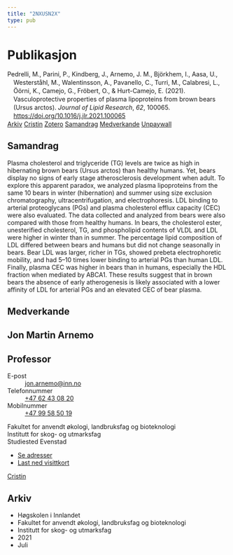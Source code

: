 ```yaml
---
title: "2NXUSN2X"
type: pub
---
```

<h1>Publikasjon</h1>
<article id="csl-bib-container-2NXUSN2X" class="csl-bib-container">
  <div class="csl-bib-body" style="line-height: 1.35; padding-left: 1em; text-indent:-1em;">
  <div class="csl-entry">Pedrelli, M., Parini, P., Kindberg, J., Arnemo, J. M., Bj&#xF6;rkhem, I., Aasa, U., Westerst&#xE5;hl, M., Walentinsson, A., Pavanello, C., Turri, M., Calabresi, L., &#xD6;&#xF6;rni, K., Camejo, G., Fr&#xF6;bert, O., &amp; Hurt-Camejo, E. (2021). Vasculoprotective properties of plasma lipoproteins from brown bears (Ursus arctos). <i>Journal of Lipid Research</i>, <i>62</i>, 100065. <a href="https://doi.org/10.1016/j.jlr.2021.100065">https://doi.org/10.1016/j.jlr.2021.100065</a></div>
</div>
  <div class="csl-bib-buttons">
    <a href="#taxonomy-article-2NXUSN2X" class="csl-bib-button">Arkiv</a>
    <a href="https://app.cristin.no/results/show.jsf?id=1921885" alt="Cristin URL" class="csl-bib-button">Cristin</a>
    <a href="http://zotero.org/groups/5402882/items/2NXUSN2X" alt="Zotero URL" class="csl-bib-button">Zotero</a>
    <a href="#abstract-article-2NXUSN2X" class="csl-bib-button">Samandrag</a>
    <a href="#contributors-article-2NXUSN2X" class="csl-bib-button">Medverkande</a>
    <a href="http://www.jlr.org/article/S002222752100047X/pdf" class="csl-bib-button">Unpaywall</a>
  </div>
  <div id="csl-bib-meta-container-2NXUSN2X"></div>
</article>
<div id="csl-bib-meta-2NXUSN2X" class="csl-bib-meta">
  <article id="abstract-article-2NXUSN2X" class="abstract-article">
    <h1>Samandrag</h1>
    Plasma cholesterol and triglyceride (TG) levels are twice as high in hibernating brown bears (Ursus arctos) than healthy humans. Yet, bears display no signs of early stage atherosclerosis development when adult. To explore this apparent paradox, we analyzed plasma lipoproteins from the same 10 bears in winter (hibernation) and summer using size exclusion chromatography, ultracentrifugation, and electrophoresis. LDL binding to arterial proteoglycans (PGs) and plasma cholesterol efflux capacity (CEC) were also evaluated. The data collected and analyzed from bears were also compared with those from healthy humans. In bears, the cholesterol ester, unesterified cholesterol, TG, and phospholipid contents of VLDL and LDL were higher in winter than in summer. The percentage lipid composition of LDL differed between bears and humans but did not change seasonally in bears. Bear LDL was larger, richer in TGs, showed prebeta electrophoretic mobility, and had 5–10 times lower binding to arterial PGs than human LDL. Finally, plasma CEC was higher in bears than in humans, especially the HDL fraction when mediated by ABCA1. These results suggest that in brown bears the absence of early atherogenesis is likely associated with a lower affinity of LDL for arterial PGs and an elevated CEC of bear plasma.
  </article>
  <article id="contributors-article-2NXUSN2X" class="contributors-article">
    <h1>Medverkande</h1>
    <div class="personas"> <div class="vrtx-hinn-person-card"> <div class="photo"> <i class="lar la-user-circle missing-person"></i> </div> <div class="info"> <hgroup><h1>Jon Martin Arnemo</h1> <h2>Professor</h2> </hgroup><dl> <dt>E-post</dt> <dd> <a href="mailto:jon.arnemo@inn.no">jon.arnemo@inn.no</a> </dd> <dt>Telefonnummer</dt> <dd><a href="tel:+4762430820"> +47 62 43 08 20 </a></dd> <dt>Mobilnummer</dt> <dd><a href="tel:+4799585019"> +47 99 58 50 19 </a></dd> </dl> <p> Fakultet for anvendt økologi, landbruksfag og bioteknologi<br> Institutt for skog- og utmarksfag<br> Studiested Evenstad </p> <ul class="vrtx-hinn-links"> <li><a href="https://www.inn.no/finn-en-ansatt/jon-arnemo.html#vrtx-hinn-addresses">Se adresser</a></li> <li><a href="https://www.inn.no/finn-en-ansatt/jon-arnemo.html?vrtx=vcf">Last ned visittkort</a></li> </ul> </div> </div> <a href="https://app.cristin.no/persons/show.jsf?id=328246" alt="Cristin URL" class="personas-cristin">Cristin</a> </div>
  </article>
  <article id="taxonomy-article-2NXUSN2X" class="taxonomy-article">
    <h1>Arkiv</h1>
    <ul>
      <li>Høgskolen i Innlandet</li>
      <li>Fakultet for anvendt økologi, landbruksfag og bioteknologi</li>
      <li>Institutt for skog- og utmarksfag</li>
      <li>2021</li>
      <li>Juli</li>
    </ul>
  </article>
</div>
